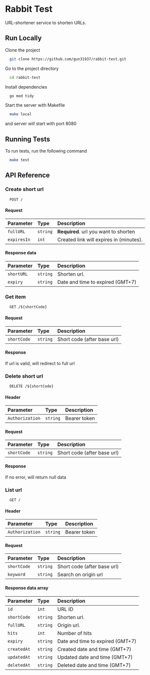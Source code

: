 
# Rabbit Test

URL-shortener service to shorten URLs.
## Run Locally

Clone the project

```bash
  git clone https://github.com/gun31937/rabbit-test.git
```

Go to the project directory

```bash
  cd rabbit-test
```

Install dependencies

```bash
  go mod tidy
```

Start the server with Makefile

```bash
  make local
```

and server will start with port 8080
## Running Tests

To run tests, run the following command

```bash
  make test
```
## API Reference

### Create short url

```http
  POST /
```
#### Request
| Parameter   | Type     | Description                             |
| :---------- | :------- | :-------------------------------------- |
| `fullURL`   | `string` | **Required**. url you want to shorten   |
| `expiresIn` | `int`    | Created link will expires in (minutes). |

#### Response data
| Parameter  | Type     | Description                      |
| :--------- | :------- | :------------------------------- |
| `shortURL` | `string` | Shorten url.                     |
| `expiry`   | `string` | Date and time to expired (GMT+7) |

### Get item

```http
  GET /${shortCode}
```
#### Request
| Parameter    | Type     | Description                       |
| :----------- | :------- | :-------------------------------- |
| `shortCode`  | `string` | Short code (after base url)       |

#### Response
If url is valid, will redirect to full url

### Delete short url

```http
  DELETE /${shortCode}
```
#### Header
| Parameter       | Type     | Description                       |
| :-------------- | :------- | :-------------------------------- |
| `Authorization` | `string` | Bearer token                      |

#### Request
| Parameter    | Type     | Description                       |
| :----------- | :------- | :-------------------------------- |
| `shortCode`  | `string` | Short code (after base url)       |

#### Response
If no error, will return null data

### List url

```http
  GET /
```
#### Header
| Parameter       | Type     | Description                       |
| :-------------- | :------- | :-------------------------------- |
| `Authorization` | `string` | Bearer token                      |

#### Request
| Parameter    | Type     | Description                       |
| :----------- | :------- | :-------------------------------- |
| `shortCode`  | `string` | Short code (after base url)       |
| `keyword`    | `string` | Search on origin url              |

#### Response data array
| Parameter   | Type     | Description                      |
| :---------- | :------- | :------------------------------- |
| `id`        | `int`    | URL ID                           |
| `shortCode` | `string` | Shorten url.                     |
| `fullURL`   | `string` | Origin url.                      |
| `hits`      | `int`    | Number of hits                   |
| `expiry`    | `string` | Date and time to expired (GMT+7) |
| `createdAt` | `string` | Created date and time (GMT+7)    |
| `updatedAt` | `string` | Updated date and time (GMT+7)    |
| `deletedAt` | `string` | Deleted date and time (GMT+7)    |